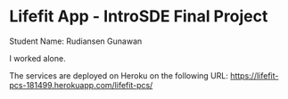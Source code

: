 # Lifefit App - IntroSDE Final Project

Student Name: Rudiansen Gunawan

I worked alone.

The services are deployed on Heroku on the following URL:
https://lifefit-pcs-181499.herokuapp.com/lifefit-pcs/
